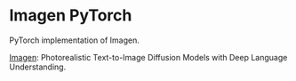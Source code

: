 # Imagen PyTorch

PyTorch implementation of Imagen.

[Imagen](https://arxiv.org/abs/2205.11487): Photorealistic Text-to-Image Diffusion Models with Deep Language Understanding.
